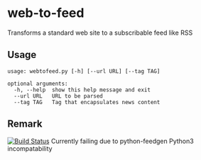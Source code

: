 web-to-feed
===========

Transforms a standard web site to a subscribable feed like RSS

Usage
-----

	usage: webtofeed.py [-h] [--url URL] [--tag TAG]

	optional arguments:
	  -h, --help  show this help message and exit
	  --url URL   URL to be parsed
	  --tag TAG   Tag that encapsulates news content

Remark
------

[![Build Status](https://travis-ci.org/snipem/web-to-feed.svg?branch=master)](https://travis-ci.org/snipem/web-to-feed)
Currently failing due to python-feedgen Python3 incompatability